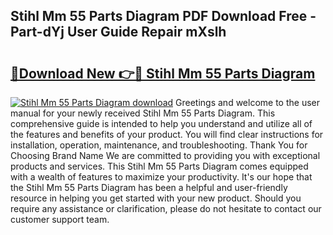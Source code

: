 ## Stihl Mm 55 Parts Diagram PDF Download Free - Part-dYj User Guide Repair mXslh

# <h2><a href="http://dfhklfr.blite.top/?on=Stihl+Mm+55+Parts+Diagram">🔗Download New 👉🔴 Stihl Mm 55 Parts Diagram</a></h2>

[![Stihl Mm 55 Parts Diagram download](https://i.imgur.com/lujVjoI.png)](http://dfhklfr.blite.top/?on=Stihl+Mm+55+Parts+Diagram)
Greetings and welcome to the user manual for your newly received Stihl Mm 55 Parts Diagram. This comprehensive guide is intended to help you understand and utilize all of the features and benefits of your product. You will find clear instructions for installation, operation, maintenance, and troubleshooting. Thank You for Choosing Brand Name We are committed to providing you with exceptional products and services. This Stihl Mm 55 Parts Diagram comes equipped with a wealth of features to maximize your productivity. It's our hope that the Stihl Mm 55 Parts Diagram has been a helpful and user-friendly resource in helping you get started with your new product. Should you require any assistance or clarification, please do not hesitate to contact our customer support team.

